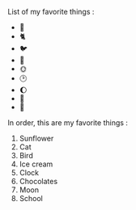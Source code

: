 List of my favorite things :
- 🌻
- 🐈
- 🐦
- 🍦
- 🌞
- 🕑
- 🌔
- 🍫
- 🏫

In order, this are my favorite things :
1. Sunflower
2. Cat
3. Bird
4. Ice cream
5. Clock
6. Chocolates
7. Moon
8. School
